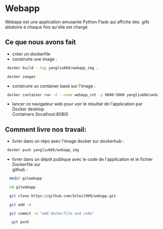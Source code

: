 # Webapp


Webapp est une application amusante Python Flask qui affiche des .gifs aléatoire à chaque fois qu'elle est chargé.


## Ce que nous avons fait 

- créer un dockerfile
- construire une image : 
```sh
 docker build --tag yangliu666/webapp_img .
```
```sh
 docker images
```
- construire un container basé sur l'image :
```sh
 docker container run -d --name webapp_cnt -p 8080:5000 yangliu666/webapp_img
```
- lancer ce navigateur web pour voir le résultat de l'application par Docker desktop   
  Containers (localhost:8080)

## Comment livre nos travail:
- livrer dans un répo avec l'image docker sur dockerhub :
```sh
 docker push yangliu666/webapp_img
```
- livrer dans un dépôt publique avec le code de l'application et le fichier Dockerfile sur  
  github :
```sh
  mkdir gitwebapp
```
```sh
  cd gitwebapp
```
```sh
  git clone https://github.com/Soleil999/webapp.git
```
```sh
  git add -A
```
```sh
  git commit -m "add dockerfile and code"
```
```sh
   git push
```

 
  
  
  
  
 

